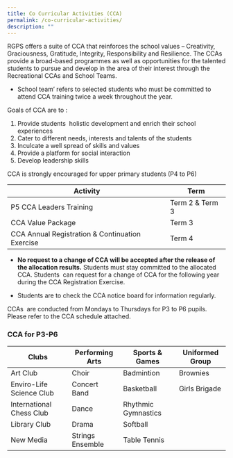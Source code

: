 ```yaml
---
title: Co Curricular Activities (CCA)
permalink: /co-curricular-activities/
description: ""
---
```

RGPS offers a suite of CCA that reinforces the school values – Creativity, Graciousness, Gratitude, Integrity, Responsibility and Resilience. The CCAs provide a broad-based programmes as well as opportunities for the talented students to pursue and develop in the area of their interest through the Recreational CCAs and School Teams.

*   School team’ refers to selected students who must be committed to attend CCA training twice a week throughout the year.

Goals of CCA are to :      

1.  Provide students  holistic development and enrich their school experiences
2.  Cater to different needs, interests and talents of the students    
3.  Inculcate a well spread of skills and values
4.  Provide a platform for social interaction
5.  Develop leadership skills

CCA is strongly encouraged for upper primary students (P4 to P6)



| Activity | Term | 
| -------- | -------- |
|P5 CCA Leaders Training| Term 2 & Term 3 |
|CCA Value Package | Term 3 |
|CCA Annual Registration & Continuation Exercise | Term 4 |

*   **No request to a change of CCA will be accepted after the release of the allocation results.** Students must stay committed to the allocated CCA. Students  can request for a change of CCA for the following year during the CCA Registration Exercise.

*   Students are to check the CCA notice board for information regularly.

  

CCAs  are conducted from Mondays to Thursdays for P3 to P6 pupils. Please refer to the CCA schedule attached. 


### **CCA for P3-P6**



| Clubs | Performing Arts | Sports & Games | Uniformed Group 
| -------- | -------- | -------- | -------- | 
| Art Club | Choir | Badmintion | Brownies|
| Enviro-Life Science Club | Concert Band | Basketball | Girls Brigade |
| International Chess Club | Dance | Rhythmic Gymnastics |
| Library Club | Drama | Softball | |
| New Media | Strings Ensemble | Table Tennis | |